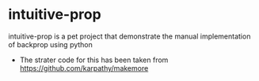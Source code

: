 # intuitive-prop
intuitive-prop is a pet project that demonstrate the manual implementation of backprop using python 

- The strater code for this has been taken from https://github.com/karpathy/makemore
  
